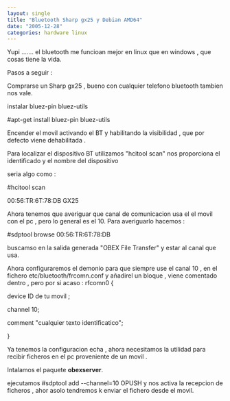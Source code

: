 ```yaml
---
layout: single
title: "Bluetooth Sharp gx25 y Debian AMD64"
date: "2005-12-28"
categories: hardware linux
---
```


Yupi ....... el bluetooth me funcioan mejor en linux que en windows , que cosas tiene la vida.

Pasos a seguir :

Comprarse un Sharp gx25 , bueno con cualquier telefono bluetooth tambien nos vale.

instalar bluez-pin bluez-utils

#apt-get install bluez-pin bluez-utils

Encender el movil activando el BT y habilitando la visibilidad , que por defecto viene dehabilitada .

Para localizar el dispositivo BT utilizamos "hcitool scan" nos proporciona el identificado y el nombre del dispositivo

seria algo como :

#hcitool scan

00:56:TR:6T:78:DB GX25

Ahora tenemos que averiguar que canal de comunicacion usa el el movil con el pc , pero lo general es el 10. Para averiguarlo hacemos :

#sdptool browse 00:56:TR:6T:78:DB

buscamso en la salida generada "OBEX File Transfer" y estar al canal que usa.

Ahora configuraremos el demonio para que siempre use el canal 10 , en el fichero etc/bluetooth/frcomn.conf y añadirel un bloque , viene comentado dentro , pero por si acaso : rfcomn0 {

device ID de tu movil ;

channel 10;

comment "cualquier texto identificatico";

}

Ya tenemos la configuracion echa , ahora necesitamos la utilidad para recibir ficheros en el pc proveniente de un movil .

Intalamos el paquete **obexserver**.

ejecutamos #sdptool add --channel=10 OPUSH y nos activa la recepcion de ficheros , ahor asolo tendremos k enviar el fichero desde el movil.
